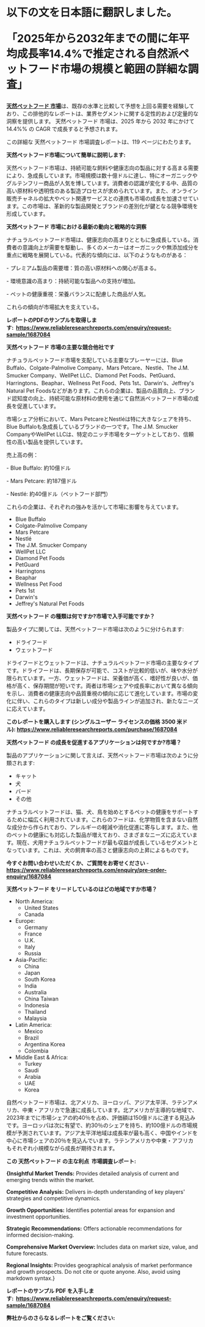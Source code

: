 <p><h1>以下の文を日本語に翻訳しました。

「2025年から2032年までの間に年平均成長率14.4%で推定される自然派ペットフード市場の規模と範囲の詳細な調査」</h1></p><p data-sourcepos="1:1-1:157"><strong><a href="https://www.reliableresearchreports.com/natural-pet-foods-r1687084?utm_campaign=107&utm_medium=36&utm_source=Github&utm_content=ia&utm_term=19042025&utm_id=natural-pet-foods">天然ペットフード 市場</a></strong>は、既存の水準と比較して予想を上回る需要を経験しており、この排他的なレポートは、業界セグメントに関する定性的および定量的な洞察を提供します。 天然ペットフード 市場は、2025 年から 2032 年にかけて 14.4%% の CAGR で成長すると予想されます。</p>
<p data-sourcepos="3:1-3:50">この詳細な 天然ペットフード 市場調査レポートは、119 ページにわたります。</p>
<p><strong>天然ペットフード市場について簡単に説明します:</strong></p>
<p><p>天然ペットフード市場は、持続可能な飼料や健康志向の製品に対する高まる需要により、急成長しています。市場規模は数十億ドルに達し、特にオーガニックやグルテンフリー商品が人気を博しています。消費者の認識が変化する中、品質の高い原材料や透明性のある製造プロセスが求められています。また、オンライン販売チャネルの拡大やペット関連サービスとの連携も市場の成長を加速させています。この市場は、革新的な製品開発とブランドの差別化が鍵となる競争環境を形成しています。</p></p>
<p><strong>天然ペットフード 市場における最新の動向と戦略的な洞察</strong></p>
<p><p>ナチュラルペットフード市場は、健康志向の高まりとともに急成長している。消費者の意識向上が需要を駆動し、多くのメーカーはオーガニックや無添加成分を重点に戦略を展開している。代表的な傾向には、以下のようなものがある：</p><p>- プレミアム製品の需要増：質の高い原材料への関心が高まる。</p><p>- 環境意識の高まり：持続可能な製品への支持が増加。</p><p>- ペットの健康重視：栄養バランスに配慮した商品が人気。</p><p>これらの傾向が市場拡大を支えている。</p></p>
<p><strong>レポートのPDFのサンプルを取得します</strong><strong>:&nbsp;&nbsp;<a href="https://www.reliableresearchreports.com/enquiry/request-sample/1687084?utm_campaign=107&utm_medium=36&utm_source=Github&utm_content=ia&utm_term=19042025&utm_id=natural-pet-foods">https://www.reliableresearchreports.com/enquiry/request-sample/1687084</a></strong></p>
<p><strong>天然ペットフード 市場の主要な競合他社です</strong></p>
<p><p>ナチュラルペットフード市場を支配している主要なプレーヤーには、Blue Buffalo、Colgate-Palmolive Company、Mars Petcare、Nestlé、The J.M. Smucker Company、WellPet LLC、Diamond Pet Foods、PetGuard、Harringtons、Beaphar、Wellness Pet Food、Pets 1st、Darwin's、Jeffrey's Natural Pet Foodsなどがあります。これらの企業は、製品の品質向上、ブランド認知度の向上、持続可能な原材料の使用を通じて自然派ペットフード市場の成長を促進しています。</p><p>市場シェア分析において、Mars PetcareとNestléは特に大きなシェアを持ち、Blue Buffaloも急成長しているブランドの一つです。The J.M. Smucker CompanyやWellPet LLCは、特定のニッチ市場をターゲットとしており、信頼性の高い製品を提供しています。</p><p>売上高の例：</p><p>- Blue Buffalo: 約10億ドル</p><p>- Mars Petcare: 約187億ドル</p><p>- Nestlé: 約40億ドル（ペットフード部門） </p><p>これらの企業は、それぞれの強みを活かして市場に影響を与えています。</p></p>
<p><ul><li>Blue Buffalo</li><li>Colgate-Palmolive Company</li><li>Mars Petcare</li><li>Nestlé</li><li>The J.M. Smucker Company</li><li>WellPet LLC</li><li>Diamond Pet Foods</li><li>PetGuard</li><li>Harringtons</li><li>Beaphar</li><li>Wellness Pet Food</li><li>Pets 1st</li><li>Darwin's</li><li>Jeffrey's Natural Pet Foods</li></ul></p>
<p><strong>天然ペットフード の種類は何ですか?市場で入手可能ですか？</strong></p>
<p>製品タイプに関しては、天然ペットフード市場は次のように分けられます:</p>
<p><ul><li>ドライフード</li><li>ウェットフード</li></ul></p>
<p><p>ドライフードとウェットフードは、ナチュラルペットフード市場の主要なタイプです。ドライフードは、長期保存が可能で、コストが比較的低いが、味や水分が限られています。一方、ウェットフードは、栄養価が高く、嗜好性が良いが、価格が高く、保存期間が短いです。両者は市場シェアや成長率において異なる傾向を示し、消費者の健康志向や品質重視の傾向に応じて進化しています。市場の変化に伴い、これらのタイプは新しい成分や製品ラインが追加され、新たなニーズに応えています。</p></p>
<p><strong>このレポートを購入します (シングルユーザー ライセンスの価格 3500 米ドル):&nbsp;<a href="https://www.reliableresearchreports.com/purchase/1687084?utm_campaign=107&utm_medium=36&utm_source=Github&utm_content=ia&utm_term=19042025&utm_id=natural-pet-foods">https://www.reliableresearchreports.com/purchase/1687084</a></strong></p>
<p><strong>天然ペットフード の成長を促進するアプリケーションは何ですか?市場？</strong></p>
<p>製品のアプリケーションに関して言えば、天然ペットフード市場は次のように分類されます:</p>
<p><ul><li>キャット</li><li>犬</li><li>バード</li><li>その他</li></ul></p>
<p><p>ナチュラルペットフードは、猫、犬、鳥を始めとするペットの健康をサポートするために幅広く利用されています。これらのフードは、化学物質を含まない自然な成分から作られており、アレルギーの軽減や消化促進に寄与します。また、他のペットの健康にも対応した製品が増えており、さまざまなニーズに応えています。現在、犬用ナチュラルペットフードが最も収益が成長しているセグメントとなっています。これは、犬の飼育率の高さと健康志向の上昇によるものです。</p></p>
<p><strong>今すぐお問い合わせいただくか、ご質問をお寄せください</strong><strong>&nbsp;</strong>-<strong><a href="https://www.reliableresearchreports.com/enquiry/pre-order-enquiry/1687084?utm_campaign=107&utm_medium=36&utm_source=Github&utm_content=ia&utm_term=19042025&utm_id=natural-pet-foods">https://www.reliableresearchreports.com/enquiry/pre-order-enquiry/1687084</a></strong></p>
<p><strong>天然ペットフード をリードしているのはどの地域ですか市場？</strong></p>
<p><ul>
    <li>
        North America:
        <ul>
            <li>United States</li>
            <li>Canada</li>
        </ul>
    </li>
    <li>
        Europe:
        <ul>
            <li>Germany</li>
            <li>France</li>
            <li>U.K.</li>
            <li>Italy</li>
            <li>Russia</li>
        </ul>
    </li>
    <li>
        Asia-Pacific:
        <ul>
            <li>China</li>
            <li>Japan</li>
            <li>South Korea</li>
            <li>India</li>
            <li>Australia</li>
            <li>China Taiwan</li>
            <li>Indonesia</li>
            <li>Thailand</li>
            <li>Malaysia</li>
        </ul>
    </li>
    <li>
        Latin America:
        <ul>
            <li>Mexico</li>
            <li>Brazil</li>
            <li>Argentina Korea</li>
            <li>Colombia</li>
        </ul>
    </li>
    <li>
        Middle East & Africa:
        <ul>
            <li>Turkey</li>
            <li>Saudi</li>
            <li>Arabia</li>
            <li>UAE</li>
            <li>Korea</li>
        </ul>
    </li>
    </ul></p>
<p><p>自然ペットフード市場は、北アメリカ、ヨーロッパ、アジア太平洋、ラテンアメリカ、中東・アフリカで急速に成長しています。北アメリカが主導的な地域で、2023年までに市場シェアの約40％を占め、評価額は150億ドルに達する見込みです。ヨーロッパは次に有望で、約30％のシェアを持ち、約100億ドルの市場規模が予測されています。アジア太平洋地域は成長率が最も高く、中国やインドを中心に市場シェアの20％を見込んでいます。ラテンアメリカや中東・アフリカもそれぞれ小規模ながら成長が期待されます。</p></p>
<p><strong>この 天然ペットフード の主な利点&nbsp; 市場調査レポート:</strong></p>
<p><strong>{Insightful Market Trends:</strong> Provides detailed analysis of current and emerging trends within the market.</p>
<p><strong>Competitive Analysis:</strong> Delivers in-depth understanding of key players' strategies and competitive dynamics.</p>
<p><strong>Growth Opportunities:</strong> Identifies potential areas for expansion and investment opportunities.</p>
<p><strong>Strategic Recommendations:</strong> Offers actionable recommendations for informed decision-making.</p>
<p><strong>Comprehensive Market Overview: </strong>Includes data on market size, value, and future forecasts.</p>
<p><strong>Regional Insights: </strong>Provides geographical analysis of market performance and growth prospects. Do not cite or quote anyone. Also, avoid using markdown syntax.}</p>
<p><strong>レポートのサンプル PDF を入手します:&nbsp;</strong><strong>&nbsp;<a href="https://www.reliableresearchreports.com/enquiry/request-sample/1687084?utm_campaign=107&utm_medium=36&utm_source=Github&utm_content=ia&utm_term=19042025&utm_id=natural-pet-foods">https://www.reliableresearchreports.com/enquiry/request-sample/1687084</a></strong></p>
<p></p>
<p></p>
<p></p>
<p></p>
<p><strong>弊社からのさらなるレポートをご覧ください:</strong></p>
<p><strong><p></p><p></p><p></p></strong></p>